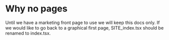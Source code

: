 # Why no pages

Until we have a marketing front page to use we will keep this docs only. If we would like to go back to a graphical first page, SITE_index.tsx should be renamed to index.tsx.
